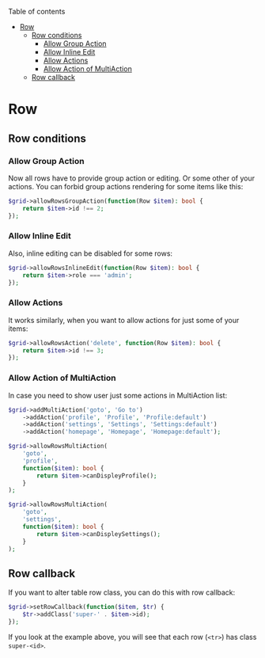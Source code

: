 Table of contents

- [Row](#row)
    - [Row conditions](#row-conditions)
        - [Allow Group Action](#allow-group-action)
        - [Allow Inline Edit](#allow-inline-edit)
        - [Allow Actions](#allow-actions)
        - [Allow Action of MultiAction](#allow-action-of-multiaction)
    - [Row callback](#row-callback)

# Row

## Row conditions

### Allow Group Action

Now all rows have to provide group action or editing. Or some other of your actions. You can forbid group actions rendering for some items like this:

```php
$grid->allowRowsGroupAction(function(Row $item): bool {
	return $item->id !== 2;
});
```

### Allow Inline Edit

Also, inline editing can be disabled for some rows:

```php
$grid->allowRowsInlineEdit(function(Row $item): bool {
	return $item->role === 'admin';
});
```

### Allow Actions

It works similarly, when you want to allow actions for just some of your items:

```php
$grid->allowRowsAction('delete', function(Row $item): bool {
	return $item->id !== 3;
});
```

### Allow Action of MultiAction

In case you need to show user just some actions in MultiAction list:

```php
$grid->addMultiAction('goto', 'Go to')
	->addAction('profile', 'Profile', 'Profile:default')
	->addAction('settings', 'Settings', 'Settings:default')
	->addAction('homepage', 'Homepage', 'Homepage:default');

$grid->allowRowsMultiAction(
	'goto',
	'profile',
	function($item): bool {
		return $item->canDispleyProfile();
	}
);

$grid->allowRowsMultiAction(
	'goto',
	'settings',
	function($item): bool {
		return $item->canDispleySettings();
	}
);
```

## Row callback

If you want to alter table row class, you can do this with row callback:

```php
$grid->setRowCallback(function($item, $tr) {
	$tr->addClass('super-' . $item->id);
});
```

If you look at the example above, you will see that each row (`<tr>`) has class `super-<id>`.
